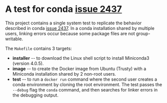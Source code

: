 # A test for conda [issue 2437][]

[issue 2437]:  https://github.com/conda/conda/issues/2437

This project contains a single system test to replicate the behavior described in conda [issue 2437][].
In a conda installation shared by multiple users, linking errors occur because some package files are not group-writable.

The `Makefile` contains 3 targets:

*  **installer** -- to download the Linux shell script to install Miniconda3 (version 4.0.5).
*  **image** -- to create the Docker image from Ubuntu (Trusty) with a Miniconda installation shared by 2 non-root users.
*  **test** -- to run a `docker run` command where the second user creates a conda environment by cloning the root environment.
   The test passes the `--debug` flag the `conda` command, and then searches for linker errors in the debugging output.
